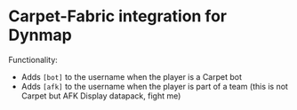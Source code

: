 # Carpet-Fabric integration for Dynmap

Functionality:

- Adds `[bot]` to the username when the player is a Carpet bot
- Adds `[afk]` to the username when the player is part of a team
  (this is not Carpet but AFK Display datapack, fight me)

